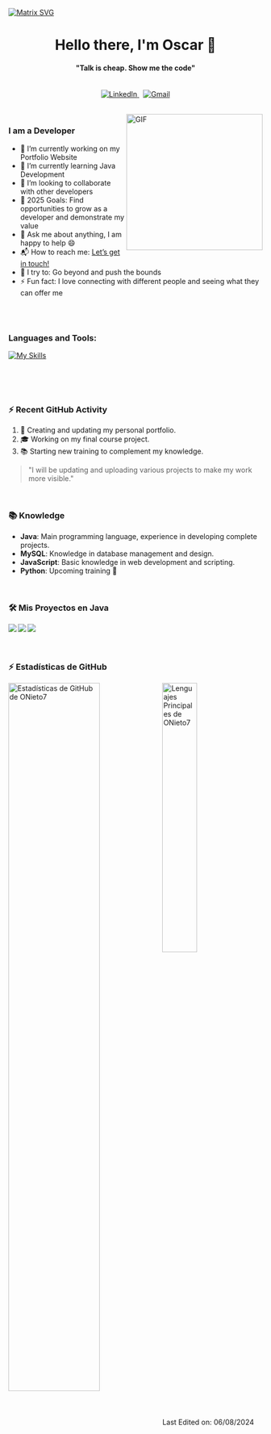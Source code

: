   [![Matrix SVG](https://raw.githubusercontent.com/rodrigograca31/rodrigograca31/master/matrix.svg)](https://www.youtube.com/watch?v=SDkAGkd4NLc) 
<p>
  <h1 align="center"><b>Hello there, I'm Oscar 👋</b></h1>
</p>

<p>
  <h4 align="center"><b>"Talk is cheap. Show me the code"</b></h4>
</p>

<p align="center">
<br>

<a href="https://www.linkedin.com/in/oscar-nieto-romero-a58270190/">
  <img src="https://img.shields.io/badge/linkedin-%230077B5.svg?&style=for-the-badge&logo=linkedin&logoColor=white" alt="LinkedIn" />
</a>
&nbsp;
<a href="mailto:tallurisaisumanth77@gmail.com?subject=Hola%20Sumanth">
  <img src="https://img.shields.io/badge/gmail-%23D14836.svg?&style=for-the-badge&logo=gmail&logoColor=white" alt="Gmail"/>
</a>
</p>

<br>

<img align="right" height="270px" alt="GIF" src="https://i.pinimg.com/originals/e4/26/70/e426702edf874b181aced1e2fa5c6cde.gif" />

### I am a Developer
- 🔭 I’m currently working on my Portfolio Website
- 🌱 I’m currently learning Java Development
- 👯 I’m looking to collaborate with other developers
- 🥅 2025 Goals: Find opportunities to grow as a developer and demonstrate my value
- 💬 Ask me about anything, I am happy to help :smile:
- 📬 How to reach me: <a href="https://www.linkedin.com/in/oscar-nieto-romero-a58270190/" target="_blank">Let’s get in touch!</a>
- 🧗 I try to: Go beyond and push the bounds
- ⚡ Fun fact: I love connecting with different people and seeing what they can offer me

<br>
<br>

### Languages and Tools: 

[![My Skills](https://skillicons.dev/icons?i=github,java,js,py,html,css,spring)](https://skillicons.dev)


<br>
<br>
<br>

<!--
<details>
  <summary>:zap: Github Stats</summary>
<p align='center'>
  <img align="center" src="https://github-readme-stats.vercel.app/api?username=Sumanth-Talluri&show_icons=true&title_color=fff&icon_color=79ff97&text_color=efefef&bg_color=24292e" alt="Lakshya's Github Stats">
</p>
<br>
<p align='center'>
  <img align="center" src="https://github-readme-stats.vercel.app/api/top-langs/?username=Sumanth-Talluri&show_icons=true&hide_border=true&theme=radical">
</p>
</details> -->


### :zap: Recent GitHub Activity
  
<!--START_SECTION:activity-->
1. 🚀 Creating and updating my personal portfolio.
2. 🎓 Working on my final course project.
3. 📚 Starting new training to complement my knowledge.

> "I will be updating and uploading various projects to make my work more visible."
<!--END_SECTION:activity-->

<br>

### 📚 Knowledge 

- **Java**: Main programming language, experience in developing complete projects.
- **MySQL**: Knowledge in database management and design.
- **JavaScript**: Basic knowledge in web development and scripting.
- **Python**: Upcoming training 📅

<br>

<!--START_SECTION_PROJECTS:readme-info-->
### 🛠️ Mis Proyectos en Java

<a href="https://github.com/ONieto7/Nombre-Repo1">
  <img align="left" src="https://github-readme-stats.vercel.app/api/pin/?username=ONieto7&repo=Nombre-Repo1&theme=dark" />
</a>
<a href="https://github.com/ONieto7/Nombre-Repo2">
  <img align="left" src="https://github-readme-stats.vercel.app/api/pin/?username=ONieto7&repo=Nombre-Repo2&theme=dark" />
</a>
<a href="https://github.com/ONieto7/Nombre-Repo3">
  <img align="left" src="https://github-readme-stats.vercel.app/api/pin/?username=ONieto7&repo=Nombre-Repo3&theme=dark" />
</a>

<br>
<br>
<!--END_SECTION_PROJECTS:readme-info-->


<!--START_SECTION_LANGUAGE:readme-info-->

<br>

### :zap: Estadísticas de GitHub

  <img align="left" src="https://github-readme-stats.vercel.app/api?username=ONieto7&show_icons=true&title_color=fff&icon_color=79ff97&text_color=efefef&bg_color=24292e" alt="Estadísticas de GitHub de ONieto7" width="60%">
  
<img src="https://github-readme-stats.vercel.app/api/top-langs/?username=ONieto7&show_icons=true&hide_border=true&theme=radical" width="37%" alt="Lenguajes Principales de ONieto7">

<!-- stats
![GitHub stats](https://github-readme-stats.vercel.app/api?username=ONieto7&show_icons=true&hide_border=true&theme=dark)
![Estadísticas de Programación de ONieto7](https://github-readme-stats.vercel.app/api/top-langs/?username=ONieto7&show_icons=true&hide_border=true")-->

<!-- repos
<a href="https://github.com/ONieto7/Nombre-Repo1">
  <img align="left" src="https://github-readme-stats.vercel.app/api/pin/?username=ONieto7&repo=Nombre-Repo1&theme=dark" />
</a>
<a href="https://github.com/ONieto7/Nombre-Repo2">
  <img align="left" src="https://github-readme-stats.vercel.app/api/pin/?username=ONieto7&repo=Nombre-Repo2&theme=dark" />
</a>
<a href="https://github.com/ONieto7/Nombre-Repo3">
  <img align="left" src="https://github-readme-stats.vercel.app/api/pin/?username=ONieto7&repo=Nombre-Repo3&theme=dark" />
</a>
-->

<br>


Last Edited on: 06/08/2024

